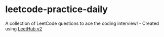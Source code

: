# leetcode-practice-daily
A collection of LeetCode questions to ace the coding interview! - Created using [LeetHub v2](https://github.com/arunbhardwaj/LeetHub-2.0)
